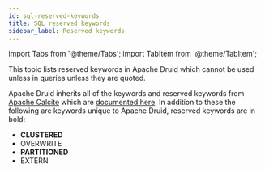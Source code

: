 ```yaml
---
id: sql-reserved-keywords
title: SQL reserved keywords
sidebar_label: Reserved keywords
---
```

import Tabs from '@theme/Tabs';
import TabItem from '@theme/TabItem';


<!--

  ~ Licensed to the Apache Software Foundation (ASF) under one
  ~ or more contributor license agreements.  See the NOTICE file
  ~ distributed with this work for additional information
  ~ regarding copyright ownership.  The ASF licenses this file
  ~ to you under the Apache License, Version 2.0 (the
  ~ "License"); you may not use this file except in compliance
  ~ with the License.  You may obtain a copy of the License at
  ~
  ~   http://www.apache.org/licenses/LICENSE-2.0
  ~
  ~ Unless required by applicable law or agreed to in writing,
  ~ software distributed under the License is distributed on an
  ~ "AS IS" BASIS, WITHOUT WARRANTIES OR CONDITIONS OF ANY
  ~ KIND, either express or implied.  See the License for the
  ~ specific language governing permissions and limitations
  ~ under the License.
  -->

This topic lists reserved keywords in Apache Druid which cannot be used unless in queries unless they are quoted.

Apache Druid inherits all of the keywords and reserved keywords from [Apache Calcite](https://calcite.apache.org/docs/) which are [documented here](https://calcite.apache.org/docs/reference.html#keywords). In addition to these the following are keywords unique to Apache Druid, reserved keywords are in bold:

* **CLUSTERED**
* OVERWRITE
* **PARTITIONED**
* EXTERN